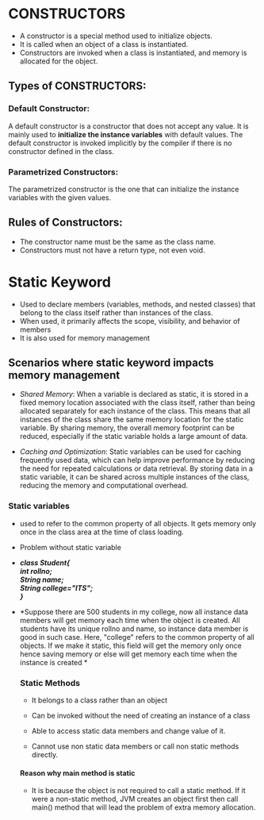 # CONSTRUCTORS

- A constructor is a special method used to initialize objects.
- It is called when an object of a class is instantiated.
- Constructors are invoked when a class is instantiated, and memory is allocated for the object.

## Types of CONSTRUCTORS:

### Default Constructor:

A default constructor is a constructor that does not accept any value. It is mainly used to **initialize the instance variables** with default values. The default constructor is invoked implicitly by the compiler if there is no constructor defined in the class.

### Parametrized Constructors:

The parametrized constructor is the one that can initialize the instance variables with the given values.

## Rules of Constructors:

- The constructor name must be the same as the class name.
- Constructors must not have a return type, not even void.


# Static Keyword
 - Used to declare members (variables, methods, and nested classes) that belong to the class itself rather than instances of the class. 
 - When used, it primarily affects the scope, visibility, and behavior of members
 - It is also used for memory management
   
  ## Scenarios where static keyword impacts memory management
  - *Shared Memory*: When a variable is declared as static, it is stored in a fixed memory location associated with the class itself, rather than being allocated separately for each instance of the class. This means that all instances of the class share the same memory location for the static variable. By sharing memory, the overall memory footprint can be reduced, especially if the static variable holds a large amount of data.
    
  - *Caching and Optimization*: Static variables can be used for caching frequently used data, which can help improve performance by reducing the need for repeated calculations or data retrieval. By storing data in a static variable, it can be shared across multiple instances of the class, reducing the memory and computational overhead.


  ### Static variables
  - used to refer to the common property of all objects. It gets memory only once in the class area at the time of class loading.
  - Problem without static variable
- ***class Student{  
     int rollno;  
     String name;  
     String college="ITS";  
}***

 - *Suppose there are 500 students in my college, now all instance data members will get memory each time when the object is created. All students have its unique rollno and name, so instance data member is good in such case. Here, "college" refers to the common property of all objects. If we make it static, this field will get the memory only once hence saving memory or else will get memory each time when the instance is created  *


   ### Static Methods
   - It belongs to a class rather than an object
   - Can be invoked without the need of creating an instance of a class
   - Able to access static data members and change value of it.

   - Cannot use non static data members or call non static methods directly.
   
    #### Reason why main method is static ####
    - It is because the object is not required to call a static method. If it were a non-static method, JVM creates an object first then call main() method that will lead the problem of extra memory allocation.
